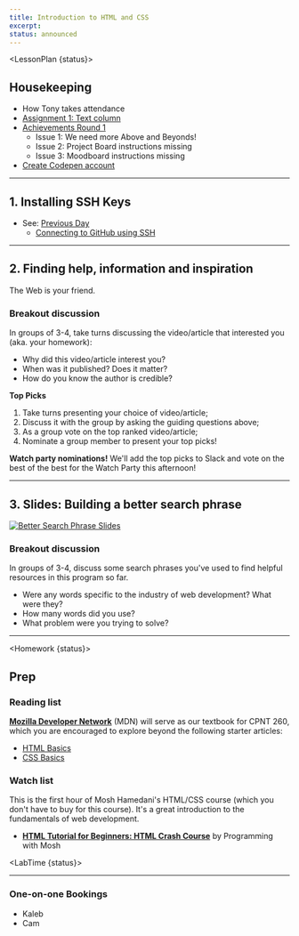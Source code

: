 ```yaml
---
title: Introduction to HTML and CSS
excerpt: 
status: announced
---
```

<script>
	import Homework from "$lib/components/Homework.svelte";
	import LessonPlan from "$lib/components/LessonPlan.svelte";
	import LabTime from "$lib/components/LabTime.svelte";
</script>

<LessonPlan {status}>

## Housekeeping
- How Tony takes attendance
- [Assignment 1: Text column](/courses/cpnt-260/assessments/assignment-1)
- [Achievements Round 1](/courses/cpnt-260/assessments/achievements-1)
    - Issue 1: We need more Above and Beyonds!
    - Issue 2: Project Board instructions missing
    - Issue 3: Moodboard instructions missing
- [Create Codepen account](https://codepen.io/)

---

## 1. Installing SSH Keys
- See: [Previous Day](/courses/cpnt-201/day-3)
    - [Connecting to GitHub using SSH](https://gist.github.com/acidtone/dd9ae11a238e9f14ad0b066298f35dc5)

---

## 2. Finding help, information and inspiration
The Web is your friend.

### Breakout discussion
In groups of 3-4, take turns discussing the video/article that interested you (aka. your homework):
- Why did this video/article interest you?
- When was it published? Does it matter?
- How do you know the author is credible?

**Top Picks**
1. Take turns presenting your choice of video/article;
2. Discuss it with the group by asking the guiding questions above;
3. As a group vote on the top ranked video/article;
4. Nominate a group member to present your top picks!

**Watch party nominations!**
We'll add the top picks to Slack and vote on the best of the best for the Watch Party this afternoon!

---

## 3. Slides: Building a better search phrase
[![Better Search Phrase Slides](/images/slides/better-search-phrases.png)](https://sait-wbdv.github.io/slides/w23/cpnt-260/better-search-phrases.html)


### Breakout discussion
In groups of 3-4, discuss some search phrases you've used to find helpful resources in this program so far.
- Were any words specific to the industry of web development? What were they?
- How many words did you use?
- What problem were you trying to solve?

---


</LessonPlan>

<Homework {status}>

## Prep
### Reading list
**[Mozilla Developer Network](https://developer.mozilla.org/en-US/docs/Learn)** (MDN) will serve as our textbook for CPNT 260, which you are encouraged to explore beyond the following starter articles:
- [HTML Basics](https://developer.mozilla.org/en-US/docs/Learn/Getting_started_with_the_web/HTML_basics)
- [CSS Basics](https://developer.mozilla.org/en-US/docs/Learn/Getting_started_with_the_web/CSS_basics)

### Watch list
This is the first hour of Mosh Hamedani's HTML/CSS course (which you don't have to buy for this course). It's a great introduction to the fundamentals of web development.
- **[HTML Tutorial for Beginners: HTML Crash Course](https://www.youtube.com/watch?v=qz0aGYrrlhU)** by Programming with Mosh

</Homework>

<LabTime {status}>

---

### One-on-one Bookings
- Kaleb
- Cam

</LabTime>
